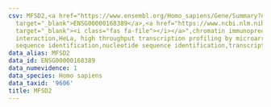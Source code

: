 ```yaml
---
csv: MFSD2,<a href="https://www.ensembl.org/Homo_sapiens/Gene/Summary?db=core;g=ENSG00000168389"
  target="_blank">ENSG00000168389</a>,<a href="https://www.ncbi.nlm.nih.gov/pubmed/17216044"
  target="_blank"><i class="fas fa-file"></i></a>",chromatin immunoprecipitation assay,direct
  interaction,HeLa, high throughput transcription profiling by microarray,nucleotide
  sequence identification,nucleotide sequence identification,transcriptional regulation,
data_alias: MFSD2
data_id: ENSG00000168389
data_numevidence: 1
data_species: Homo sapiens
data_taxid: '9606'
title: MFSD2
---
```

